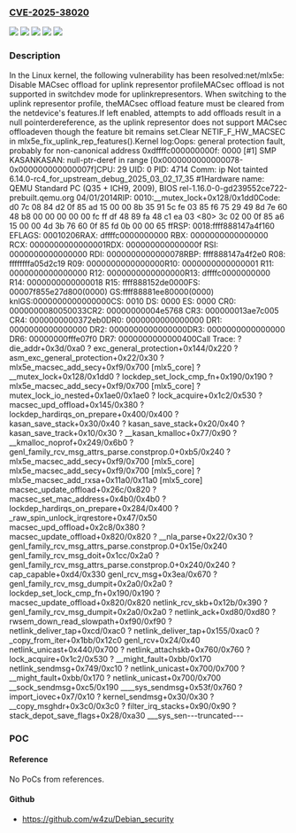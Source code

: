 ### [CVE-2025-38020](https://cve.mitre.org/cgi-bin/cvename.cgi?name=CVE-2025-38020)
![](https://img.shields.io/static/v1?label=Product&message=Linux&color=blue)
![](https://img.shields.io/static/v1?label=Version&message=&color=brightgreen)
![](https://img.shields.io/static/v1?label=Version&message=6.1%20&color=brightgreen)
![](https://img.shields.io/static/v1?label=Version&message=8ff0ac5be1446920d71bdce5547f0d8476e280ff%20&color=brightgreen)
![](https://img.shields.io/static/v1?label=Vulnerability&message=n%2Fa&color=blue)

### Description

In the Linux kernel, the following vulnerability has been resolved:net/mlx5e: Disable MACsec offload for uplink representor profileMACsec offload is not supported in switchdev mode for uplinkrepresentors. When switching to the uplink representor profile, theMACsec offload feature must be cleared from the netdevice's features.If left enabled, attempts to add offloads result in a null pointerdereference, as the uplink representor does not support MACsec offloadeven though the feature bit remains set.Clear NETIF_F_HW_MACSEC in mlx5e_fix_uplink_rep_features().Kernel log:Oops: general protection fault, probably for non-canonical address 0xdffffc000000000f: 0000 [#1] SMP KASANKASAN: null-ptr-deref in range [0x0000000000000078-0x000000000000007f]CPU: 29 UID: 0 PID: 4714 Comm: ip Not tainted 6.14.0-rc4_for_upstream_debug_2025_03_02_17_35 #1Hardware name: QEMU Standard PC (Q35 + ICH9, 2009), BIOS rel-1.16.0-0-gd239552ce722-prebuilt.qemu.org 04/01/2014RIP: 0010:__mutex_lock+0x128/0x1dd0Code: d0 7c 08 84 d2 0f 85 ad 15 00 00 8b 35 91 5c fe 03 85 f6 75 29 49 8d 7e 60 48 b8 00 00 00 00 00 fc ff df 48 89 fa 48 c1 ea 03 <80> 3c 02 00 0f 85 a6 15 00 00 4d 3b 76 60 0f 85 fd 0b 00 00 65 ffRSP: 0018:ffff888147a4f160 EFLAGS: 00010206RAX: dffffc0000000000 RBX: 0000000000000000 RCX: 0000000000000001RDX: 000000000000000f RSI: 0000000000000000 RDI: 0000000000000078RBP: ffff888147a4f2e0 R08: ffffffffa05d2c19 R09: 0000000000000000R10: 0000000000000001 R11: 0000000000000000 R12: 0000000000000000R13: dffffc0000000000 R14: 0000000000000018 R15: ffff888152de0000FS:  00007f855e27d800(0000) GS:ffff88881ee80000(0000) knlGS:0000000000000000CS:  0010 DS: 0000 ES: 0000 CR0: 0000000080050033CR2: 00000000004e5768 CR3: 000000013ae7c005 CR4: 0000000000372eb0DR0: 0000000000000000 DR1: 0000000000000000 DR2: 0000000000000000DR3: 0000000000000000 DR6: 00000000fffe07f0 DR7: 0000000000000400Call Trace: <TASK> ? die_addr+0x3d/0xa0 ? exc_general_protection+0x144/0x220 ? asm_exc_general_protection+0x22/0x30 ? mlx5e_macsec_add_secy+0xf9/0x700 [mlx5_core] ? __mutex_lock+0x128/0x1dd0 ? lockdep_set_lock_cmp_fn+0x190/0x190 ? mlx5e_macsec_add_secy+0xf9/0x700 [mlx5_core] ? mutex_lock_io_nested+0x1ae0/0x1ae0 ? lock_acquire+0x1c2/0x530 ? macsec_upd_offload+0x145/0x380 ? lockdep_hardirqs_on_prepare+0x400/0x400 ? kasan_save_stack+0x30/0x40 ? kasan_save_stack+0x20/0x40 ? kasan_save_track+0x10/0x30 ? __kasan_kmalloc+0x77/0x90 ? __kmalloc_noprof+0x249/0x6b0 ? genl_family_rcv_msg_attrs_parse.constprop.0+0xb5/0x240 ? mlx5e_macsec_add_secy+0xf9/0x700 [mlx5_core] mlx5e_macsec_add_secy+0xf9/0x700 [mlx5_core] ? mlx5e_macsec_add_rxsa+0x11a0/0x11a0 [mlx5_core] macsec_update_offload+0x26c/0x820 ? macsec_set_mac_address+0x4b0/0x4b0 ? lockdep_hardirqs_on_prepare+0x284/0x400 ? _raw_spin_unlock_irqrestore+0x47/0x50 macsec_upd_offload+0x2c8/0x380 ? macsec_update_offload+0x820/0x820 ? __nla_parse+0x22/0x30 ? genl_family_rcv_msg_attrs_parse.constprop.0+0x15e/0x240 genl_family_rcv_msg_doit+0x1cc/0x2a0 ? genl_family_rcv_msg_attrs_parse.constprop.0+0x240/0x240 ? cap_capable+0xd4/0x330 genl_rcv_msg+0x3ea/0x670 ? genl_family_rcv_msg_dumpit+0x2a0/0x2a0 ? lockdep_set_lock_cmp_fn+0x190/0x190 ? macsec_update_offload+0x820/0x820 netlink_rcv_skb+0x12b/0x390 ? genl_family_rcv_msg_dumpit+0x2a0/0x2a0 ? netlink_ack+0xd80/0xd80 ? rwsem_down_read_slowpath+0xf90/0xf90 ? netlink_deliver_tap+0xcd/0xac0 ? netlink_deliver_tap+0x155/0xac0 ? _copy_from_iter+0x1bb/0x12c0 genl_rcv+0x24/0x40 netlink_unicast+0x440/0x700 ? netlink_attachskb+0x760/0x760 ? lock_acquire+0x1c2/0x530 ? __might_fault+0xbb/0x170 netlink_sendmsg+0x749/0xc10 ? netlink_unicast+0x700/0x700 ? __might_fault+0xbb/0x170 ? netlink_unicast+0x700/0x700 __sock_sendmsg+0xc5/0x190 ____sys_sendmsg+0x53f/0x760 ? import_iovec+0x7/0x10 ? kernel_sendmsg+0x30/0x30 ? __copy_msghdr+0x3c0/0x3c0 ? filter_irq_stacks+0x90/0x90 ? stack_depot_save_flags+0x28/0xa30 ___sys_sen---truncated---

### POC

#### Reference
No PoCs from references.

#### Github
- https://github.com/w4zu/Debian_security

